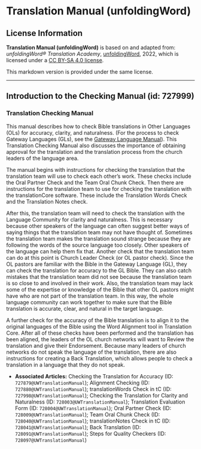 # Translation Manual (unfoldingWord)

## License Information

**Translation Manual (unfoldingWord)** is based on and adapted from: _unfoldingWord® Translation Academy_, [unfoldingWord](https://unfoldingword.org/utw), 2022, which is licensed under a [CC BY-SA 4.0 license](https://creativecommons.org/licenses/by-sa/4.0/legalcode.en).

This markdown version is provided under the same license.



--------------------------------

## Introduction to the Checking Manual (id: 727999)

### Translation Checking Manual

This manual describes how to check Bible translations in Other Languages (OLs) for accuracy, clarity, and naturalness. (For the process to check Gateway Languages (GLs), see the [Gateway Language Manual](https://gl-manual.readthedocs.io/en/latest/)). This Translation Checking Manual also discusses the importance of obtaining approval for the translation and the translation process from the church leaders of the language area.

The manual begins with instructions for checking the translation that the translation team will use to check each other’s work. These checks include the Oral Partner Check and the Team Oral Chunk Check. Then there are instructions for the translation team to use for checking the translation with the translationCore software. These include the Translation Words Check and the Translation Notes check.

After this, the translation team will need to check the translation with the Language Community for clarity and naturalness. This is necessary because other speakers of the language can often suggest better ways of saying things that the translation team may not have thought of. Sometimes the translation team makes the translation sound strange because they are following the words of the source language too closely. Other speakers of the language can help them fix that. Another check that the translation team can do at this point is Church Leader Check (or OL pastor check). Since the OL pastors are familiar with the Bible in the Gateway Language (GL), they can check the translation for accuracy to the GL Bible. They can also catch mistakes that the translation team did not see because the translation team is so close to and involved in their work. Also, the translation team may lack some of the expertise or knowledge of the Bible that other OL pastors might have who are not part of the translation team. In this way, the whole language community can work together to make sure that the Bible translation is accurate, clear, and natural in the target language.

A further check for the accuracy of the Bible translation is to align it to the original languages of the Bible using the Word Alignment tool in Translation Core. After all of these checks have been performed and the translation has been aligned, the leaders of the OL church networks will want to Review the translation and give their Endorsement. Because many leaders of church networks do not speak the language of the translation, there are also instructions for creating a Back Translation, which allows people to check a translation in a language that they do not speak.

* **Associated Articles:** Checking the Translation for Accuracy (ID: `727879@UWTranslationManual`); Alignment Checking (ID: `727880@UWTranslationManual`); translationWords Check in tC (ID: `727998@UWTranslationManual`); Checking the Translation for Clarity and Naturalness (ID: `728003@UWTranslationManual`); Translation Evaluation Form (ID: `728004@UWTranslationManual`); Oral Partner Check (ID: `728009@UWTranslationManual`); Team Oral Chunk Check (ID: `728040@UWTranslationManual`); translationNotes Check in tC (ID: `728041@UWTranslationManual`); Back Translation (ID: `728091@UWTranslationManual`); Steps for Quality Checkers (ID: `728097@UWTranslationManual`)

